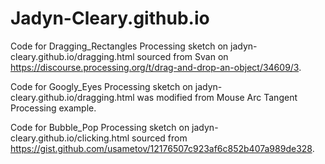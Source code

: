 # Jadyn-Cleary.github.io

Code for Dragging_Rectangles Processing sketch on jadyn-cleary.github.io/dragging.html sourced from Svan on https://discourse.processing.org/t/drag-and-drop-an-object/34609/3.

Code for Googly_Eyes Processing sketch on jadyn-cleary.github.io/dragging.html was modified from Mouse Arc Tangent Processing example.

Code for Bubble_Pop Processing sketch on jadyn-cleary.github.io/clicking.html sourced from https://gist.github.com/usametov/12176507c923af6c852b407a989de328.
